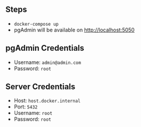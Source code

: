 ## Steps
- `docker-compose up`
- pgAdmin will be available on [http://localhost:5050](http://localhost:5050)


## pgAdmin Credentials
- Username: `admin@admin.com`
- Password: `root`

## Server Credentials
- Host: `host.docker.internal`
- Port: `5432`
- Username: `root`
- Password: `root`
